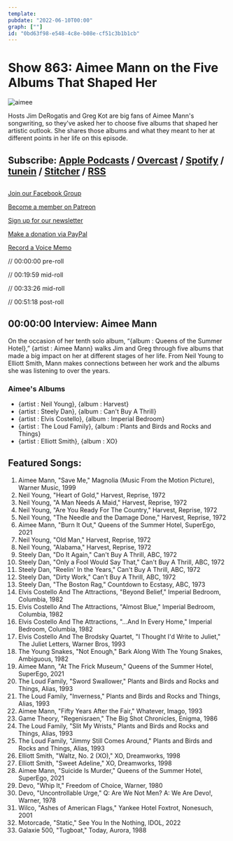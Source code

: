 ```yaml
---
template: 
pubdate: "2022-06-10T00:00"
graph: [""]
id: "0bd63f98-e548-4c8e-b08e-cf51c3b1b1cb"
---
```






# Show 863: Aimee Mann on the Five Albums That Shaped Her

![aimee](https://static.soundopinions.org/images/2022/aimee_mann2.jpeg)

Hosts Jim DeRogatis and Greg Kot are big fans of Aimee Mann's songwriting, so they've asked her to choose five albums that shaped her artistic outlook. She shares those albums and what they meant to her at different points in her life on this episode. 



## Subscribe: [Apple Podcasts](https://itunes.apple.com/us/podcast/sound-opinions/id94793843) / [Overcast](https://overcast.fm/itunes94793843/sound-opinions) / [Spotify](https://open.spotify.com/show/1kNR8YL7TBrQuRxDdS4wtU) / [tunein](https://tunein.com/podcasts/Music-Podcasts/Sound-Opinions-p60273/) / [Stitcher](http://www.stitcher.com/podcast/sound-opinions) / [RSS](https://feeds.simplecast.com/Nn6fjnB0)



## 

[Join our Facebook Group](https://bit.ly/3sivr9T)

[Become a member on Patreon](https://bit.ly/3slWZvc)

[Sign up for our newsletter](https://bit.ly/3eEvRnG)

[Make a donation via PayPal](https://bit.ly/3dmt9lU)

[Record a Voice Memo](https://bit.ly/2RyD5Ah)

// 00:00:00 pre-roll

// 00:19:59 mid-roll

// 00:33:26 mid-roll

// 00:51:18 post-roll



## 00:00:00 Interview: Aimee Mann

On the occasion of her tenth solo album, “{album : Queens of the Summer Hotel},” {artist : Aimee Mann} walks Jim and Greg through five albums that made a big impact on her at different stages of her life. From Neil Young to Elliott Smith, Mann makes connections between her work and the albums she was listening to over the years.


### Aimee's Albums

- {artist : Neil Young}, {album : Harvest}
- {artist : Steely Dan}, {album : Can't Buy A Thrill}
- {artist : Elvis Costello}, {album : Imperial Bedroom}
- {artist : The Loud Family}, {album : Plants and Birds and Rocks and Things}
- {artist : Elliott Smith}, {album : XO}



## Featured Songs:

1. Aimee Mann, "Save Me," Magnolia (Music From the Motion Picture), Warner Music, 1999
2. Neil Young, "Heart of Gold," Harvest, Reprise, 1972
3. Neil Young, "A Man Needs A Maid," Harvest, Reprise, 1972
4. Neil Young, "Are You Ready For The Country," Harvest, Reprise, 1972
5. Neil Young, "The Needle and the Damage Done," Harvest, Reprise, 1972
6. Aimee Mann, "Burn It Out," Queens of the Summer Hotel, SuperEgo, 2021
7. Neil Young, "Old Man," Harvest, Reprise, 1972
8. Neil Young, "Alabama," Harvest, Reprise, 1972
9. Steely Dan, "Do It Again," Can't Buy A Thrill, ABC, 1972
10. Steely Dan, "Only a Fool Would Say That," Can't Buy A Thrill, ABC, 1972
11. Steely Dan, "Reelin' In the Years," Can't Buy A Thrill, ABC, 1972
12. Steely Dan, "Dirty Work," Can't Buy A Thrill, ABC, 1972
13. Steely Dan, "The Boston Rag," Countdown to Ecstasy, ABC, 1973
14. Elvis Costello And The Attractions, "Beyond Belief," Imperial Bedroom, Columbia, 1982
15. Elvis Costello And The Attractions, "Almost Blue," Imperial Bedroom, Columbia, 1982
16. Elvis Costello And The Attractions, "...And In Every Home," Imperial Bedroom, Columbia, 1982
17. Elvis Costello And The Brodsky Quartet, "I Thought I'd Write to Juliet," The Juliet Letters, Warner Bros, 1993
18. The Young Snakes, "Not Enough," Bark Along With The Young Snakes, Ambiguous, 1982
19. Aimee Mann, "At The Frick Museum," Queens of the Summer Hotel, SuperEgo, 2021
20. The Loud Family, "Sword Swallower," Plants and Birds and Rocks and Things, Alias, 1993
21. The Loud Family, "Inverness," Plants and Birds and Rocks and Things, Alias, 1993
22. Aimee Mann, "Fifty Years After the Fair," Whatever, Imago, 1993
23. Game Theory, "Regenisraen," The Big Shot Chronicles, Enigma, 1986
24. The Loud Family, "Slit My Wrists," Plants and Birds and Rocks and Things, Alias, 1993
25. The Loud Family, "Jimmy Still Comes Around," Plants and Birds and Rocks and Things, Alias, 1993
26. Elliott Smith, "Waltz, No. 2 (XO)," XO, Dreamworks, 1998
27. Elliott Smith, "Sweet Adeline," XO, Dreamworks, 1998
28. Aimee Mann, "Suicide Is Murder," Queens of the Summer Hotel, SuperEgo, 2021
29. Devo, "Whip It," Freedom of Choice, Warner, 1980
30. Devo, "Uncontrollable Urge," Q: Are We Not Men? A: We Are Devo!, Warner, 1978
31. Wilco, "Ashes of American Flags," Yankee Hotel Foxtrot, Nonesuch, 2001
32. Motorcade, "Static," See You In the Nothing, IDOL, 2022
33. Galaxie 500, "Tugboat," Today, Aurora, 1988